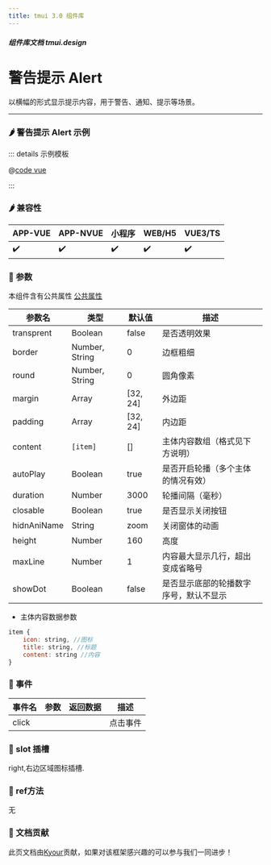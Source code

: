 ```yaml
---
title: tmui 3.0 组件库
---
```


<dirtoc></dirtoc>

##### 组件库文档 tmui.design

# 警告提示 Alert
以横幅的形式显示提示内容，用于警告、通知、提示等场景。

---

### :hot_pepper: 警告提示 Alert 示例

<webview url="https://tmui.design/h5/#/pages/fankui/alert"></webview>

::: details 示例模板

@[code vue](pages/fankui/alert.nvue)

:::

### :hot_pepper: 兼容性

| APP-VUE            | APP-NVUE           | 小程序                | WEB/H5             | VUE3/TS            |
|--------------------|--------------------|--------------------|--------------------|--------------------|
| :heavy_check_mark: | :heavy_check_mark: | :heavy_check_mark: | :heavy_check_mark: | :heavy_check_mark: |

### :seedling: 参数
本组件含有公共属性 [公共属性](/doc/spec/组件公共样式.md)

| 参数名         | 类型             | 默认值      | 描述                |
|-------------|----------------|----------|-------------------|
| transprent  | Boolean        | false    | 是否透明效果            |
| border      | Number, String | 0        | 边框粗细              |
| round       | Number, String | 0        | 圆角像素              |
| margin      | Array          | [32, 24] | 外边距               |
| padding     | Array          | [32, 24] | 内边距               |
| content     | `[item]`         | []       | 主体内容数组（格式见下方说明）   |
| autoPlay    | Boolean        | true     | 是否开启轮播（多个主体的情况有效） |
| duration    | Number         | 3000     | 轮播间隔（毫秒）          |
| closable    | Boolean        | true     | 是否显示关闭按钮          |
| hidnAniName | String         | zoom     | 关闭窗体的动画           |
| height      | Number         | 160      | 高度                |
| maxLine     | Number         | 1        | 内容最大显示几行，超出变成省略号  |
| showDot<Badge type="danger" text="v3.0.63+" vertical="middle" />     | Boolean        | false        | 是否显示底部的轮播数字序号，默认不显示  |

- 主体内容数据参数
```javascript
item {
    icon: string, //图标
    title: string, //标题
    content: string //内容
}
```

### :rose: 事件
| 事件名   | 参数  | 返回数据 | 描述   |
|-------|-----|------|------|
| click |     |      | 点击事件 |

### :green_salad: slot 插槽

right,右边区域图标插槽.

### :green_salad: ref方法
无

### :couplekiss: 文档贡献
此页文档由[Kyour](https://github.com/kyour-cn)贡献，如果对该框架感兴趣的可以参与我们一同进步！
